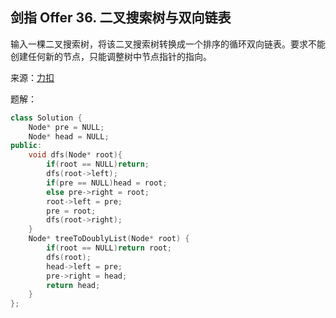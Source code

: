 ## 剑指 Offer 36. 二叉搜索树与双向链表
输入一棵二叉搜索树，将该二叉搜索树转换成一个排序的循环双向链表。要求不能创建任何新的节点，只能调整树中节点指针的指向。

来源：[力扣](https://leetcode-cn.com/problems/er-cha-sou-suo-shu-yu-shuang-xiang-lian-biao-lcof/)

题解：
```C++
class Solution {
    Node* pre = NULL;
    Node* head = NULL;
public:
    void dfs(Node* root){
        if(root == NULL)return;
        dfs(root->left);
        if(pre == NULL)head = root;
        else pre->right = root;
        root->left = pre;
        pre = root;
        dfs(root->right);
    }
    Node* treeToDoublyList(Node* root) {
        if(root == NULL)return root;
        dfs(root);
        head->left = pre;
        pre->right = head;
        return head;
    }
};
```
